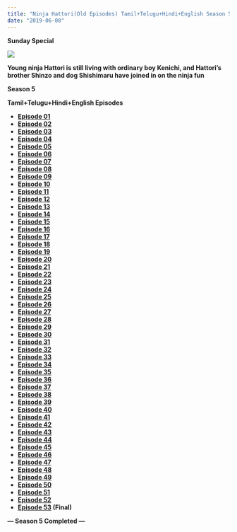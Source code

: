 ```yaml
---
title: "Ninja Hattori(Old Episodes) Tamil+Telugu+Hindi+English Season 5 Episodes [Nick TV Tamil]"
date: "2019-06-08"
---
```


**Sunday Special**

[![](https://1.bp.blogspot.com/-PlwCz6Q3CuM/XPkMHZmnPpI/AAAAAAAAAio/v8Gf9_CvoVcaI9iwGSgdZr-dXDzuv01TQCLcBGAs/s1600/71ZIA1GvOTL._RI_.jpg)](https://1.bp.blogspot.com/-PlwCz6Q3CuM/XPkMHZmnPpI/AAAAAAAAAio/v8Gf9_CvoVcaI9iwGSgdZr-dXDzuv01TQCLcBGAs/s1600/71ZIA1GvOTL._RI_.jpg)

**Young ninja Hattori is still living with ordinary boy Kenichi, and Hattori’s brother Shinzo and dog Shishimaru have joined in on the ninja fun**

**Season 5**

**Tamil+Telugu+Hindi+English Episodes**

- **[Episode 01](https://drive.google.com/open?id=1AUXPy45XivCHOTKQUU0CQ6XgcoS2MHjz)**
- **[Episode 02](https://drive.google.com/open?id=1I60spElnzj808DQ-KKt8ylGYPc_aHUV4)**
- **[Episode 03](https://drive.google.com/open?id=1nhudeS_PCgTTRsmrQ3mdrNM_FAp8adXe)**
- **[Episode 04](https://drive.google.com/open?id=1VkZExFKhsiSdO2fNv2ZyNXFYfSQ7at5_)**
- **[Episode 05](https://drive.google.com/open?id=1yqidDlQprdKjabGbUHIDRTZ7UWgG7ozv)**
- **[Episode 06](https://drive.google.com/open?id=1pM4EUkMNTiBCJGUyuHMGFnAookRPz0U-)**
- **[Episode 07](https://drive.google.com/open?id=1u23G4DYP39lTL3C5X728tEsDEgjlmGjH)**
- **[Episode 08](https://drive.google.com/open?id=1bf_mLf6FegwwoAh27dFUceJw6z5cEhek)**
- **[Episode 09](https://drive.google.com/open?id=1XBy2AMbaACIQKsXhap6ptr09nZt-oWEU)**
- **[Episode 10](https://drive.google.com/open?id=18gb7exQ71F1rFUaw-Jp5QDH7P1ezR9vf)**
- **[Episode 11](https://drive.google.com/open?id=1aY1BzQBSC-tlks8qucFC5HAqYUozoonq)**
- **[Episode 12](https://clk.ink/9ZW46Ym)**
- **[Episode 13](https://drive.google.com/open?id=19UAllbkDKsVYXvqPjBRNs5an7gAyHLju)**
- **[Episode 14](https://drive.google.com/open?id=1FNXrAY7BIczKZgYir1qzmND4qcPEJXYg)**
- **[Episode 15](https://drive.google.com/open?id=1p1PzkUgctkygvn913kOfixpJMHyHsQtP)**
- **[Episode 16](https://drive.google.com/open?id=1K5mGw5-6433Nh2Crwlv1Sm2SlFTLFrY5)**
- **[Episode 17](https://drive.google.com/open?id=1sPSODvJxWlLJc5c4xR5wRlp-H_uwEadQ)**
- **[Episode 18](https://drive.google.com/open?id=17jzUdJr7vKvf-lPgX_4R_5Zn7TYc8jfw)**
- **[Episode 19](https://drive.google.com/open?id=1vG_CQiDSewNIh0psobNMBjEXGdC70j2G)**
- **[Episode 20](https://drive.google.com/open?id=1wGD7mmK0nk464ZDI02cewH2dRu9b5HEP)**
- **[Episode 21](https://drive.google.com/open?id=1WylQVQ_sUkg9jIeaPoJ555wgAiWuK46n)**
- **[Episode 22](https://drive.google.com/open?id=1axpFgYDt82P0S9TfJLtawIDdU7-5CR6j)**
- **[Episode 23](https://drive.google.com/open?id=1Gj1YZescyf1cMZFOLtRTqbnw-8nE7AOX)**
- **[Episode 24](https://drive.google.com/open?id=1tgMZ62tY84znhceGEeEmfDn1Khs2Elrm)**
- **[Episode 25](https://drive.google.com/open?id=1fdupowEyDeu5y9vUzL9QYLjUmFXuGadB)**
- **[Episode 26](https://drive.google.com/open?id=1VhDuJMqhOB92tON8ffMwhOe9JnD321eo)**
- **[Episode 27](https://drive.google.com/open?id=14X2Ge0pHnaPV5csDKdZJilYbcDXn9pYx)**
- **[Episode 28](https://drive.google.com/open?id=1SxGhSFCKrEDgUHdAxXrxi4L0fztcbvRb)**
- **[Episode 29](https://drive.google.com/open?id=1Cm6s_MQCfOzBVaAKCDR8hy51J7jZ098S)**
- **[Episode 30](https://drive.google.com/open?id=11Lv1-3z7NdxIMSBsCUvsAD7o2j8XqIkI)**
- **[Episode 31](https://drive.google.com/open?id=1PEtTTTOeh1jdY7iChNKpBgdNtT7As2yX)**
- **[Episode 32](https://drive.google.com/open?id=1iMXnjHwC9im7hlOgwMWsujUW6M04OOiG)**
- **[Episode 33](https://drive.google.com/open?id=1lqsFyTRv96jds1txwfwamu4fO8A9graQ)**
- **[Episode 34](https://drive.google.com/open?id=1YG2-y_zVV_0WBFyDHIUEay32bugY3XeK)**
- **[Episode 35](https://drive.google.com/open?id=1G7Ug26u8OZUikRVYOzETwLiMYHYvox2f)**
- **[Episode 36](https://drive.google.com/open?id=1Q6u63lMrCq9MFt6EsJVW3JfeDh4Foytc)**
- **[Episode 37](https://drive.google.com/open?id=1AQSSmZ1KA44KNVn6a-L1lDFWb2rp1nGF)**
- **[Episode 38](https://drive.google.com/open?id=1aYfNF7qBK3I4ZOVLBPxkex6HVzu8ljcR)**
- **[Episode 39](https://drive.google.com/open?id=1-wURnovFcfSz2bO55LVE_DPhGAXKcOfE)**
- **[Episode 40](https://drive.google.com/open?id=1TGSmxizxeERmMFG1TyoX89OSVB4Ph-ju)**
- **[Episode 41](https://drive.google.com/open?id=1KaA5jpb03g3KojFjdAyFQO4SJeuSMBGb)**
- **[Episode 42](https://drive.google.com/open?id=1pxKqvHXT5gW8et6NkZZ3DLfYI8soWPDP)**
- **[Episode 43](https://drive.google.com/open?id=1JfnXqpY017tZJBqlZJEWYF6eawhQ6XQN)**
- **[Episode 44](https://drive.google.com/open?id=1BBQgtFOM0xW2NUhNYc2RFG6iiI2KC7cp)**
- **[Episode 45](https://drive.google.com/open?id=1DBCupaTErvZGaOWodICsHWOIbtjG7ZHw)**
- **[Episode 46](https://drive.google.com/open?id=1Mhym0MTaIcnUT5YIxR6h06Zmjo_NSfdm)**
- **[Episode 47](https://drive.google.com/open?id=19GuHJVoBahcCn_uT9JjXz179D0GV6PBs)**
- **[Episode 48](https://drive.google.com/open?id=14U7ufuMbWaY63Hs6NGX8SozWeza30yTU)**
- **[Episode 49](https://drive.google.com/open?id=1qy2-Tt-s5ABFfwO_1n6qq_MkzrI-2qoa)**
- **[Episode 50](https://drive.google.com/open?id=1jQ7yxU59eNevzkO4LqtitLrYOC1r4ciU)**
- **[Episode 51](https://drive.google.com/open?id=1uB4M_dCDFuDWyKy_HX6bLC708W7Y2gmX)**
- **[Episode 52](https://drive.google.com/open?id=1aY9Ac-wC6FoxGi3bqv9qmW5p4GtMr8am)**
- **[Episode 53](https://drive.google.com/open?id=1G7_ts_mexNzXbUk1exWqgd8xHPM4HJLl) (Final)**

**— Season 5 Completed —**
